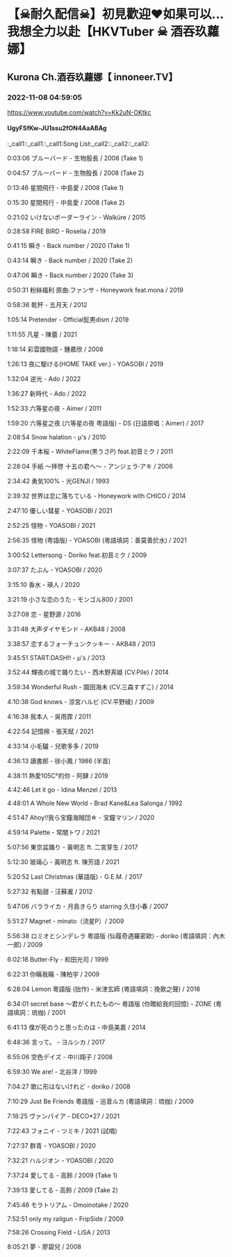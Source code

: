 # 【☠耐久配信☠】初見歡迎❤如果可以...我想全力以赴【HKVTuber ☠ 酒吞玖蘿娜】

## Kurona Ch.酒吞玖蘿娜【 innoneer.TV】

### 2022-11-08 04:59:05

https://www.youtube.com/watch?v=Kk2uN-OKtkc

#### UgyFSfKw-JU1ssu2fON4AaABAg

:_call1::_call1::_call1:Song List:_call2::_call2::_call2:

0:03:06 ブルーバード - 生物股長 / 2008 (Take 1)

0:04:57 ブルーバード - 生物股長 / 2008 (Take 2)

0:13:46 星間飛行 - 中島愛 / 2008 (Take 1)

0:15:30 星間飛行 - 中島愛 / 2008 (Take 2)

0:21:02 いけないボーダーライン - Walküre / 2015

0:28:58 FIRE BIRD - Roselia / 2019

0:41:15 瞬き - Back number / 2020 (Take 1)

0:43:14 瞬き - Back number / 2020 (Take 2)

0:47:06 瞬き - Back number / 2020 (Take 3)

0:50:31 粉絲福利 原曲:ファンサ -  Honeywork feat.mona / 2019

0:58:36 乾杯 - 五月天 / 2012

1:05:14 Pretender - Official髭男dism / 2019

1:11:55 凡星 - 陳蕾 / 2021

1:18:14 彩雲國物語 - 鍾嘉欣 / 2008

1:26:13 夜に駆ける(HOME TAKE ver.) - YOASOBI / 2019

1:32:04 逆光 - Ado / 2022

1:36:27 新時代 - Ado / 2022

1:52:33 六等星の夜 - Aimer / 2011

1:59:20 六等星之夜 (六等星の夜 粤語版) - DS (日語原唱：Aimer) / 2017

2:08:54 Snow halation - μ's / 2010

2:22:09 千本桜 - WhiteFlame(黒うさP) feat.初音ミク / 2011

2:28:04 手紙 ～拝啓 十五の君へ～ - アンジェラ·アキ / 2008

2:34:42 勇気100% - 光GENJI / 1993

2:39:32 世界は恋に落ちている -  Honeywork with CHICO / 2014

2:47:10 優しい彗星 - YOASOBI / 2021

2:52:25 怪物 - YOASOBI / 2021

2:56:35 怪物 (粤語版) - YOASOBI (粵語填詞：善莫善於水) / 2021

3:00:52 Lettersong  - Doriko feat.初音ミク / 2009

3:07:37 たぶん - YOASOBI / 2020

3:15:10 香水  - 瑛人 / 2020

3:21:19 小さな恋のうた - モンゴル800 / 2001

3:27:08 恋 - 星野源 / 2016

3:31:48 大声ダイヤモンド - AKB48 / 2008

3:38:57 恋するフォーチュンクッキー - AKB48 / 2013

3:45:51 START:DASH!! - μ's / 2013

3:52:44 輝夜の城で踊りたい - 西木野真姫 (CV.Pile) / 2014

3:59:34 Wonderful Rush - 園田海未 (CV.三森すずこ) / 2014

4:10:38 God knows  - 涼宮ハルビ (CV.平野綾) / 2009

4:16:38 我本人 - 吳雨霏 / 2011

4:22:54 記憶棉 - 張天賦 / 2021

4:33:14 小毛驢 - 兒歌多多 / 2019

4:36:13 讀書郎 - 徐小鳳 / 1986 (半首)

4:38:11 熱愛105C°的你 - 阿肆 / 2019

4:42:46 Let it go - Idina Menzel / 2013

4:48:01 A Whole New World - Brad Kane&Lea Salonga / 1992

4:51:47 Ahoy!!我ら宝鐘海賊団☆ - 宝鐘マリン / 2020

4:59:14 Palette - 常闇トワ / 2021

5:07:56 東京盆踊り - 黃明志 ft. 二宮芽生 / 2017

5:12:30 玻璃心 - 黃明志 ft. 陳芳語 / 2021

5:20:52 Last Christmas (華語版) - G.E.M. / 2017

5:27:32 有點甜 - 汪蘇瀧 / 2012

5:47:06 バラライカ - 月島きらり starring 久住小春 / 2007

5:51:27 Magnet - minato（流星P）/ 2009

5:56:38 ロミオとシンデレラ 粵語版 (仙履奇遇羅密歐) - doriko (粵語填詞：內木一郎) / 2009

6:02:18 Butter-Fly - 和田光司 / 1999

6:22:31 你瞞我瞞 - 陳柏宇 / 2009

6:28:04 Lemon 粵語版 (拙作) -  米津玄師 (粵語填詞：挽歌之聲) / 2018

6:34:01 secret base ～君がくれたもの～ 粵語版 (你贈給我的回憶) - ZONE (粵語填詞：琉枷) / 2001

6:41:13 僕が死のうと思ったのは - 中島美嘉 / 2014

6:48:36 言って。 - ヨルシカ / 2017

6:55:06 空色デイズ - 中川翔子 / 2008

6:59:30 We are! - 北谷洋 / 1999

7:04:27 歌に形はないけれど - doriko / 2008

7:10:29 Just Be Friends 粵語版 - 巡音ルカ  (粵語填詞：琉枷) / 2009

7:18:25 ヴァンパイア - DECO*27 / 2021

7:22:43 フォニイ - ツミキ / 2021 (試唱)

7:27:37 群青 - YOASOBI / 2020

7:32:21 ハルジオン - YOASOBI / 2020

7:37:24 愛してる - 高鈴 / 2009 (Take 1)

7:39:13 愛してる - 高鈴 / 2009 (Take 2)

7:45:46 モラトリアム - Omoinotake / 2020

7:52:51 only my railgun - FripSide / 2009

7:58:26 Crossing Field - LiSA / 2013

8:05:21 夢 - 廖碧兒 / 2008

